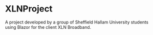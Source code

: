 # XLNProject
A project developed by a group of Sheffield Hallam University students using Blazor for the client XLN Broadband. 


